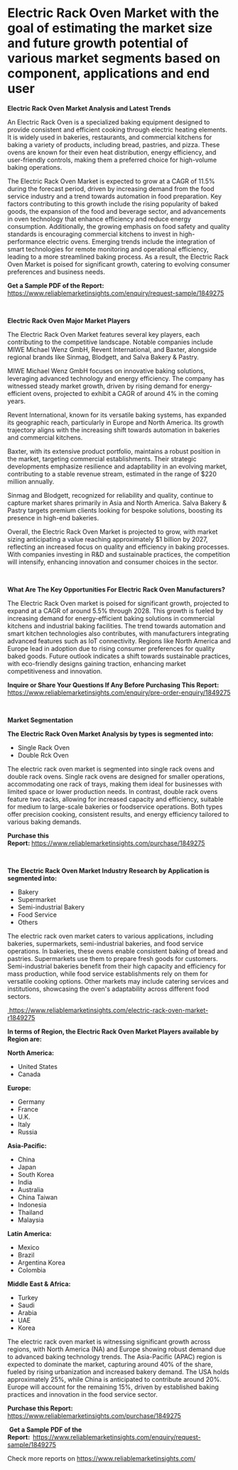 <p><h1>Electric Rack Oven Market with the goal of estimating the market size and future growth potential of various market segments based on component, applications and end user</h1></p><p><strong>Electric Rack Oven Market Analysis and Latest Trends</strong></p>
<p><p>An Electric Rack Oven is a specialized baking equipment designed to provide consistent and efficient cooking through electric heating elements. It is widely used in bakeries, restaurants, and commercial kitchens for baking a variety of products, including bread, pastries, and pizza. These ovens are known for their even heat distribution, energy efficiency, and user-friendly controls, making them a preferred choice for high-volume baking operations.</p><p>The Electric Rack Oven Market is expected to grow at a CAGR of 11.5% during the forecast period, driven by increasing demand from the food service industry and a trend towards automation in food preparation. Key factors contributing to this growth include the rising popularity of baked goods, the expansion of the food and beverage sector, and advancements in oven technology that enhance efficiency and reduce energy consumption. Additionally, the growing emphasis on food safety and quality standards is encouraging commercial kitchens to invest in high-performance electric ovens. Emerging trends include the integration of smart technologies for remote monitoring and operational efficiency, leading to a more streamlined baking process. As a result, the Electric Rack Oven Market is poised for significant growth, catering to evolving consumer preferences and business needs.</p></p>
<p><strong>Get a Sample PDF of the Report:&nbsp;</strong> <a href="https://www.reliablemarketinsights.com/enquiry/request-sample/1849275?utm_campaign=2282&utm_medium=2&utm_source=Github&utm_content=ia&utm_term=22022025&utm_id=electric-rack-oven">https://www.reliablemarketinsights.com/enquiry/request-sample/1849275</a></p>
<p>&nbsp;</p>
<p><strong>Electric Rack Oven Major Market Players</strong></p>
<p><p>The Electric Rack Oven Market features several key players, each contributing to the competitive landscape. Notable companies include MIWE Michael Wenz GmbH, Revent International, and Baxter, alongside regional brands like Sinmag, Blodgett, and Salva Bakery & Pastry.</p><p>MIWE Michael Wenz GmbH focuses on innovative baking solutions, leveraging advanced technology and energy efficiency. The company has witnessed steady market growth, driven by rising demand for energy-efficient ovens, projected to exhibit a CAGR of around 4% in the coming years.</p><p>Revent International, known for its versatile baking systems, has expanded its geographic reach, particularly in Europe and North America. Its growth trajectory aligns with the increasing shift towards automation in bakeries and commercial kitchens.</p><p>Baxter, with its extensive product portfolio, maintains a robust position in the market, targeting commercial establishments. Their strategic developments emphasize resilience and adaptability in an evolving market, contributing to a stable revenue stream, estimated in the range of $220 million annually.</p><p>Sinmag and Blodgett, recognized for reliability and quality, continue to capture market shares primarily in Asia and North America. Salva Bakery & Pastry targets premium clients looking for bespoke solutions, boosting its presence in high-end bakeries.</p><p>Overall, the Electric Rack Oven Market is projected to grow, with market sizing anticipating a value reaching approximately $1 billion by 2027, reflecting an increased focus on quality and efficiency in baking processes. With companies investing in R&D and sustainable practices, the competition will intensify, enhancing innovation and consumer choices in the sector.</p></p>
<p>&nbsp;</p>
<p><strong>What Are The Key Opportunities For Electric Rack Oven Manufacturers?</strong></p>
<p><p>The Electric Rack Oven market is poised for significant growth, projected to expand at a CAGR of around 5.5% through 2028. This growth is fueled by increasing demand for energy-efficient baking solutions in commercial kitchens and industrial baking facilities. The trend towards automation and smart kitchen technologies also contributes, with manufacturers integrating advanced features such as IoT connectivity. Regions like North America and Europe lead in adoption due to rising consumer preferences for quality baked goods. Future outlook indicates a shift towards sustainable practices, with eco-friendly designs gaining traction, enhancing market competitiveness and innovation.</p></p>
<p><strong>Inquire or Share Your Questions If Any Before Purchasing This Report:</strong> <a href="https://www.reliablemarketinsights.com/enquiry/pre-order-enquiry/1849275?utm_campaign=2282&utm_medium=2&utm_source=Github&utm_content=ia&utm_term=22022025&utm_id=electric-rack-oven">https://www.reliablemarketinsights.com/enquiry/pre-order-enquiry/1849275</a></p>
<p>&nbsp;</p>
<p><strong>Market Segmentation</strong></p>
<p><strong>The Electric Rack Oven Market Analysis by types is segmented into:</strong></p>
<p><ul><li>Single Rack Oven</li><li>Double Rck Oven</li></ul></p>
<p><p>The electric rack oven market is segmented into single rack ovens and double rack ovens. Single rack ovens are designed for smaller operations, accommodating one rack of trays, making them ideal for businesses with limited space or lower production needs. In contrast, double rack ovens feature two racks, allowing for increased capacity and efficiency, suitable for medium to large-scale bakeries or foodservice operations. Both types offer precision cooking, consistent results, and energy efficiency tailored to various baking demands.</p></p>
<p><strong>Purchase this Report:&nbsp;</strong><a href="https://www.reliablemarketinsights.com/purchase/1849275?utm_campaign=2282&utm_medium=2&utm_source=Github&utm_content=ia&utm_term=22022025&utm_id=electric-rack-oven">https://www.reliablemarketinsights.com/purchase/1849275</a></p>
<p>&nbsp;</p>
<p><strong>The Electric Rack Oven Market Industry Research by Application is segmented into:</strong></p>
<p><ul><li>Bakery</li><li>Supermarket</li><li>Semi-industrial Bakery</li><li>Food Service</li><li>Others</li></ul></p>
<p><p>The electric rack oven market caters to various applications, including bakeries, supermarkets, semi-industrial bakeries, and food service operations. In bakeries, these ovens enable consistent baking of bread and pastries. Supermarkets use them to prepare fresh goods for customers. Semi-industrial bakeries benefit from their high capacity and efficiency for mass production, while food service establishments rely on them for versatile cooking options. Other markets may include catering services and institutions, showcasing the oven's adaptability across different food sectors.</p></p>
<p><a href="https://www.reliablemarketinsights.com/electric-rack-oven-market-r1849275?utm_campaign=2282&utm_medium=2&utm_source=Github&utm_content=ia&utm_term=22022025&utm_id=electric-rack-oven">&nbsp;https://www.reliablemarketinsights.com/electric-rack-oven-market-r1849275</a></p>
<p><strong>In terms of Region, the Electric Rack Oven Market Players available by Region are:</strong></p>
<p>
    <p> <strong> North America: </strong>
        <ul>
            <li>United States</li>
            <li>Canada</li>
        </ul>
        </p> 
    <p> <strong> Europe: </strong>
        <ul>
            <li>Germany</li>
            <li>France</li>
            <li>U.K.</li>
            <li>Italy</li>
            <li>Russia</li>
        </ul>
        </p> 
    <p> <strong> Asia-Pacific: </strong>
        <ul>
            <li>China</li>
            <li>Japan</li>
            <li>South Korea</li>
            <li>India</li>
            <li>Australia</li>
            <li>China Taiwan</li>
            <li>Indonesia</li>
            <li>Thailand</li>
            <li>Malaysia</li>
        </ul>
        </p> 
    <p> <strong> Latin America: </strong>
        <ul>
            <li>Mexico</li>
            <li>Brazil</li>
            <li>Argentina Korea</li>
            <li>Colombia</li>
        </ul>
        </p> 
    <p> <strong> Middle East & Africa: </strong>
        <ul>
            <li>Turkey</li>
            <li>Saudi</li>
            <li>Arabia</li>
            <li>UAE</li>
            <li>Korea</li>
        </ul>
    </p>
    </p>
<p><p>The electric rack oven market is witnessing significant growth across regions, with North America (NA) and Europe showing robust demand due to advanced baking technology trends. The Asia-Pacific (APAC) region is expected to dominate the market, capturing around 40% of the share, fueled by rising urbanization and increased bakery demand. The USA holds approximately 25%, while China is anticipated to contribute around 20%. Europe will account for the remaining 15%, driven by established baking practices and innovation in the food service sector.</p></p>
<p><strong>Purchase this Report: </strong><a href="https://www.reliablemarketinsights.com/purchase/1849275?utm_campaign=2282&utm_medium=2&utm_source=Github&utm_content=ia&utm_term=22022025&utm_id=electric-rack-oven">https://www.reliablemarketinsights.com/purchase/1849275</a></p>
<p>&nbsp;<strong>Get a Sample PDF of the Report:&nbsp;&nbsp;</strong><a href="https://www.reliablemarketinsights.com/enquiry/request-sample/1849275?utm_campaign=2282&utm_medium=2&utm_source=Github&utm_content=ia&utm_term=22022025&utm_id=electric-rack-oven">https://www.reliablemarketinsights.com/enquiry/request-sample/1849275</a></p>
<p><strong></strong></p>
<p>Check more reports on <a href="https://www.reliablemarketinsights.com/?utm_campaign=2282&utm_medium=2&utm_source=Github&utm_content=ia&utm_term=22022025&utm_id=electric-rack-oven">https://www.reliablemarketinsights.com/</a></p>